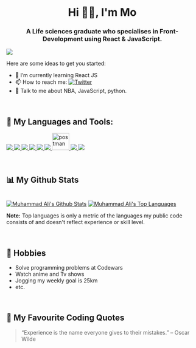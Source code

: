 
<h1 align="center">Hi 👋🏾,  I'm Mo</h1>
<h3 align="center">A Life sciences graduate who specialises in Front-Development using React & JavaScript.</h3>

![](https://visitor-badge-reloaded.herokuapp.com/badge?page_id=MuhammadAli-ai&color=55acb7&style=for-the-badge&logo=Github)


<!-- <img align="right" alt="GIF" src="https://raw.githubusercontent.com/rahul-jha98/rahul-jha98/main/techstack.gif" width="360px"/> -->

Here are some ideas to get you started:

- 🌱 I’m currently learning React JS
- 📫 How to reach me: [![Twitter](https://img.shields.io/badge/twitter-1DA1F2.svg?style=for-the-badge&logo=twitter&logoColor=ffffff)](https://twitter.com/Khaife_Codes)
- 💬 Talk to me about NBA, JavaScript, python.

<br/>

## 🚀 My Languages and Tools:

<p align="left"> 
    <a href="https://reactjs.org/" target="_blank"> <img src="https://img.icons8.com/color/48/000000/react-native.png"/> </a>
    <a href="https://developer.mozilla.org/en-US/docs/Web/JavaScript" target="_blank"> <img src="https://img.icons8.com/color/48/000000/javascript.png"/> </a> 
    <a href="https://www.w3.org/html/" target="_blank"> <img src="https://img.icons8.com/color/48/000000/html-5.png"/> </a> 
    <a href="https://www.w3schools.com/css/" target="_blank"> <img src="https://img.icons8.com/color/48/000000/css3.png"/> </a> 
    <a href="https://getbootstrap.com" target="_blank"> <img src="https://img.icons8.com/color/48/000000/bootstrap.png"/> </a> 
    <a href="https://www.python.org" target="_blank"> <img src="https://img.icons8.com/color/48/000000/python.png"/> </a> 
    <a href="https://postman.com" target="_blank"> <img src="https://www.vectorlogo.zone/logos/getpostman/getpostman-icon.svg" alt="postman" width="45" height="45"/> </a>
    <a href="https://sass-lang.com/" target ="_blank"> <img src="https://img.icons8.com/color/48/000000/sass.png"/>
    <a href="https://git-scm.com/" target="_blank"> <img src="https://img.icons8.com/color/48/000000/git.png"/> </a> 
</p>

<!-- [![React Badge](https://img.shields.io/badge/-React-61DBFB?style=for-the-badge&labelColor=black&logo=react&logoColor=61DBFB)](#)  [![Javascript Badge](https://img.shields.io/badge/-Javascript-F0DB4F?style=for-the-badge&labelColor=black&logo=javascript&logoColor=F0DB4F)](#) [![Typescript Badge](https://img.shields.io/badge/-Typescript-007acc?style=for-the-badge&labelColor=black&logo=typescript&logoColor=007acc)](#) [![Nodejs Badge](https://img.shields.io/badge/-Nodejs-3C873A?style=for-the-badge&labelColor=black&logo=node.js&logoColor=3C873A)](#) [![GraphQL Badge](https://img.shields.io/badge/-GraphQl-e535ab?style=for-the-badge&labelColor=black&logo=node.js&logoColor=e535ab)](#) -->
<br/>


## 📊 My Github Stats

  <br/>
    <a href="https://github.com/MuhammadAli-ai/github-readme-stats"><img alt="Muhammad Ali's Github Stats" src="https://github-readme-stats.vercel.app/api?username=MuhammadAli-ai&show_icons=true&count_private=true&theme=react&hide_border=true&bg_color=0D1117" /></a>
  <a href="https://github.com/MuhammadAli-ai/github-readme-stats"><img alt="Muhammad Ali's Top Languages" src="https://github-readme-stats.vercel.app/api/top-langs/?username=MuhammadAli-ai&langs_count=8&count_private=true&layout=compact&theme=react&hide_border=true&bg_color=0D1117" /></a>
  
  <b>Note:</b> Top languages is only a metric of the languages my public code consists of and doesn't reflect experience or skill level.


<br/>

## 📅 Hobbies
- Solve programming problems at Codewars
- Watch anime and Tv shows
- Jogging my weekly goal is 25km
- etc.

 <br/>

## 💬 My Favourite Coding Quotes
> “Experience is the name everyone gives to their mistakes.” – Oscar Wilde
